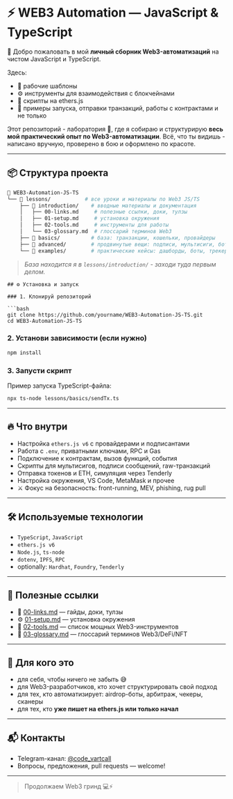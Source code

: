 # ⚡ WEB3 Automation — JavaScript & TypeScript

🧠 Добро пожаловать в мой **личный сборник Web3-автоматизаций** на чистом JavaScript и TypeScript.

Здесь:

- 🔧 рабочие шаблоны
- ⚙️ инструменты для взаимодействия с блокчейнами
- 🧱 скрипты на ethers.js
- 🚀 примеры запуска, отправки транзакций, работы с контрактами и не только

Этот репозиторий - лаборатория 🔬, где я собираю и структурирую **весь мой практический опыт по Web3-автоматизации**. Всё, что ты видишь - написано вручную, проверено в бою и оформлено по красоте.

---

## 📦 Структура проекта

```bash
📁 WEB3-Automation-JS-TS
└── 📁 lessons/           # все уроки и материалы по Web3 JS/TS
    ├── 📁 introduction/    # вводные материалы и документация
    │   ├── 00-links.md     # полезные ссылки, доки, тулзы
    │   ├── 01-setup.md     # установка окружения
    │   ├── 02-tools.md     # инструменты для работы
    │   └── 03-glossary.md  # глоссарий терминов Web3
    ├── 📁 basics/          # база: транзакции, кошельки, провайдеры
    ├── 📁 advanced/        # продвинутые вещи: подписи, мультисиги, боты, безопасность
    └── 📁 examples/        # практические кейсы: дашборды, боты, трекеры
```

> _База находится я в `lessons/introduction/` - заходи туда первым делом._

````
## ⚙️ Установка и запуск

### 1. Клонируй репозиторий

```bash
git clone https://github.com/yourname/WEB3-Automation-JS-TS.git
cd WEB3-Automation-JS-TS
````

### 2. Установи зависимости (если нужно)

```bash
npm install
```

### 3. Запусти скрипт

Пример запуска TypeScript-файла:

```bash
npx ts-node lessons/basics/sendTx.ts
```

---

## 🔥 Что внутри

- Настройка `ethers.js v6` с провайдерами и подписантами
- Работа с `.env`, приватными ключами, RPC и Gas
- Подключение к контрактам, вызов функций, события
- Скрипты для мультисигов, подписи сообщений, raw-транзакций
- Отправка токенов и ETH, симуляция через Tenderly
- Настройка окружения, VS Code, MetaMask и прочее
- ⚔️ Фокус на безопасность: front-running, MEV, phishing, rug pull

---

## 🛠 Используемые технологии

- `TypeScript`, `JavaScript`
- `ethers.js v6`
- `Node.js`, `ts-node`
- `dotenv`, `IPFS`, `RPC`
- optionally: `Hardhat`, `Foundry`, `Tenderly`

---

## 🧭 Полезные ссылки

- 📄 [00-links.md](./lessons/introduction/00-links.md) — гайды, доки, тулзы
- ⚙️ [01-setup.md](./lessons/introduction/01-setup.md) — установка окружения
- 🧰 [02-tools.md](./lessons/introduction/02-tools.md) — список мощных Web3-инструментов
- 📘 [03-glossary.md](./lessons/introduction/03-glossary.md) — глоссарий терминов Web3/DeFi/NFT

---

## 🧠 Для кого это

- для себя, чтобы ничего не забыть 😅
- для Web3-разработчиков, кто хочет структурировать свой подход
- для тех, кто автоматизирует: airdrop-боты, арбитраж, чекеры, сканеры
- для тех, кто **уже пишет на ethers.js или только начал**

---

## 📬 Контакты

- Telegram-канал: [@code_vartcall](https://t.me/code_vartcall)
- Вопросы, предложения, pull requests — welcome!

---

> Продолжаем Web3 гринд 💻⚡

